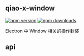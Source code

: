## qiao-x-window

[![npm version](https://img.shields.io/npm/v/qiao-x-window.svg?style=flat-square)](https://www.npmjs.org/package/qiao-x-window)
[![npm downloads](https://img.shields.io/npm/dm/qiao-x-window.svg?style=flat-square)](https://npm-stat.com/charts.html?package=qiao-x-window)

Electron 中 Window 相关的操作封装

## api
